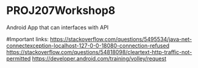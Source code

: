 # PROJ207Workshop8
Android App that can interfaces with API

#Important links:
https://stackoverflow.com/questions/5495534/java-net-connectexception-localhost-127-0-0-18080-connection-refused
https://stackoverflow.com/questions/54818098/cleartext-http-traffic-not-permitted
https://developer.android.com/training/volley/request